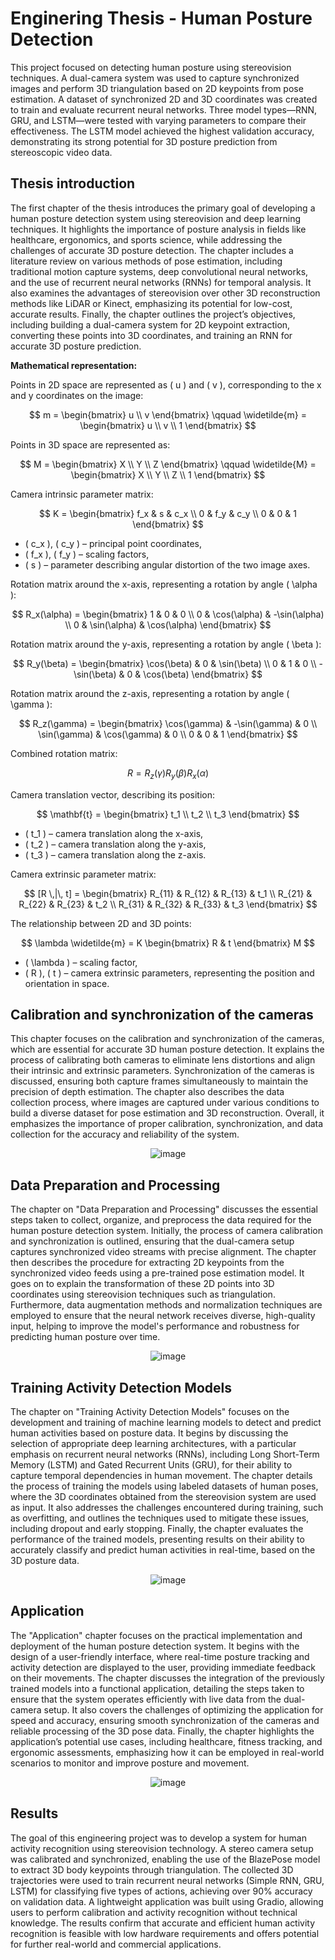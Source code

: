 # Enginering Thesis - Human Posture Detection
This project focused on detecting human posture using stereovision techniques. A dual-camera system was used to capture synchronized images and perform 3D triangulation based on 2D keypoints from pose estimation. A dataset of synchronized 2D and 3D coordinates was created to train and evaluate recurrent neural networks. Three model types—RNN, GRU, and LSTM—were tested with varying parameters to compare their effectiveness. The LSTM model achieved the highest validation accuracy, demonstrating its strong potential for 3D posture prediction from stereoscopic video data.

## Thesis introduction

The first chapter of the thesis introduces the primary goal of developing a human posture detection system using stereovision and deep learning techniques. It highlights the importance of posture analysis in fields like healthcare, ergonomics, and sports science, while addressing the challenges of accurate 3D posture detection. The chapter includes a literature review on various methods of pose estimation, including traditional motion capture systems, deep convolutional neural networks, and the use of recurrent neural networks (RNNs) for temporal analysis. It also examines the advantages of stereovision over other 3D reconstruction methods like LiDAR or Kinect, emphasizing its potential for low-cost, accurate results. Finally, the chapter outlines the project’s objectives, including building a dual-camera system for 2D keypoint extraction, converting these points into 3D coordinates, and training an RNN for accurate 3D posture prediction.

**Mathematical representation:**

Points in 2D space are represented as \( u \) and \( v \), corresponding to the x and y coordinates on the image:

$$
m = \begin{bmatrix} u \\ v \end{bmatrix}
\qquad \widetilde{m} = \begin{bmatrix} u \\ v \\ 1 \end{bmatrix}
$$

Points in 3D space are represented as:

$$
M = \begin{bmatrix} X \\ Y \\ Z \end{bmatrix}
\qquad
\widetilde{M} = \begin{bmatrix} X \\ Y \\ Z \\ 1 \end{bmatrix}
$$

Camera intrinsic parameter matrix:

$$
K = \begin{bmatrix}
f_x & s & c_x \\
0 & f_y & c_y \\
0 & 0 & 1
\end{bmatrix}
$$

- \( c_x \), \( c_y \) – principal point coordinates,
- \( f_x \), \( f_y \) – scaling factors,
- \( s \) – parameter describing angular distortion of the two image axes.

Rotation matrix around the x-axis, representing a rotation by angle \( \alpha \):

$$
R_x(\alpha) = 
\begin{bmatrix}
1 & 0 & 0 \\
0 & \cos(\alpha) & -\sin(\alpha) \\
0 & \sin(\alpha) & \cos(\alpha)
\end{bmatrix}
$$

Rotation matrix around the y-axis, representing a rotation by angle \( \beta \):

$$
R_y(\beta) = 
\begin{bmatrix}
\cos(\beta) & 0 & \sin(\beta) \\
0 & 1 & 0 \\
-\sin(\beta) & 0 & \cos(\beta)
\end{bmatrix}
$$

Rotation matrix around the z-axis, representing a rotation by angle \( \gamma \):

$$
R_z(\gamma) = 
\begin{bmatrix}
\cos(\gamma) & -\sin(\gamma) & 0 \\
\sin(\gamma) & \cos(\gamma) & 0 \\ 
0 & 0 & 1
\end{bmatrix}
$$

Combined rotation matrix:

$$
R = R_z(\gamma) R_y(\beta) R_x(\alpha)
$$

Camera translation vector, describing its position:

$$
\mathbf{t} =
\begin{bmatrix}
t_1 \\
t_2 \\
t_3
\end{bmatrix}
$$

- \( t_1 \) – camera translation along the x-axis,
- \( t_2 \) – camera translation along the y-axis,
- \( t_3 \) – camera translation along the z-axis.

Camera extrinsic parameter matrix:

$$
[R \,|\, t] =
\begin{bmatrix}
R_{11} & R_{12} & R_{13} & t_1 \\
R_{21} & R_{22} & R_{23} & t_2 \\
R_{31} & R_{32} & R_{33} & t_3
\end{bmatrix}
$$

The relationship between 2D and 3D points:

$$
\lambda \widetilde{m} = K \begin{bmatrix} R & t \end{bmatrix} M
$$

- \( \lambda \) – scaling factor,
- \( R \), \( t \) – camera extrinsic parameters, representing the position and orientation in space.

## Calibration and synchronization of the cameras
This chapter focuses on the calibration and synchronization of the cameras, which are essential for accurate 3D human posture detection. It explains the process of calibrating both cameras to eliminate lens distortions and align their intrinsic and extrinsic parameters. Synchronization of the cameras is discussed, ensuring both capture frames simultaneously to maintain the precision of depth estimation. The chapter also describes the data collection process, where images are captured under various conditions to build a diverse dataset for pose estimation and 3D reconstruction. Overall, it emphasizes the importance of proper calibration, synchronization, and data collection for the accuracy and reliability of the system.

<p align="center">
  <img src="https://github.com/user-attachments/assets/2dc585fc-c475-49bc-b68a-1c0462c7e80f" alt="image">
</p>

## Data Preparation and Processing
The chapter on "Data Preparation and Processing" discusses the essential steps taken to collect, organize, and preprocess the data required for the human posture detection system. Initially, the process of camera calibration and synchronization is outlined, ensuring that the dual-camera setup captures synchronized video streams with precise alignment. The chapter then describes the procedure for extracting 2D keypoints from the synchronized video feeds using a pre-trained pose estimation model. It goes on to explain the transformation of these 2D points into 3D coordinates using stereovision techniques such as triangulation. Furthermore, data augmentation methods and normalization techniques are employed to ensure that the neural network receives diverse, high-quality input, helping to improve the model's performance and robustness for predicting human posture over time.

<p align="center">
  <img src="https://github.com/user-attachments/assets/46fd2fed-be18-4d6b-9f3c-39128c49296a" alt="image">
</p>

## Training Activity Detection Models
The chapter on "Training Activity Detection Models" focuses on the development and training of machine learning models to detect and predict human activities based on posture data. It begins by discussing the selection of appropriate deep learning architectures, with a particular emphasis on recurrent neural networks (RNNs), including Long Short-Term Memory (LSTM) and Gated Recurrent Units (GRU), for their ability to capture temporal dependencies in human movement. The chapter details the process of training the models using labeled datasets of human poses, where the 3D coordinates obtained from the stereovision system are used as input. It also addresses the challenges encountered during training, such as overfitting, and outlines the techniques used to mitigate these issues, including dropout and early stopping. Finally, the chapter evaluates the performance of the trained models, presenting results on their ability to accurately classify and predict human activities in real-time, based on the 3D posture data.

<p align="center">
  <img src="https://github.com/user-attachments/assets/d81db2a2-f285-43c4-84f8-d2f9928e8883" alt="image">
</p>

## Application
The "Application" chapter focuses on the practical implementation and deployment of the human posture detection system. It begins with the design of a user-friendly interface, where real-time posture tracking and activity detection are displayed to the user, providing immediate feedback on their movements. The chapter discusses the integration of the previously trained models into a functional application, detailing the steps taken to ensure that the system operates efficiently with live data from the dual-camera setup. It also covers the challenges of optimizing the application for speed and accuracy, ensuring smooth synchronization of the cameras and reliable processing of the 3D pose data. Finally, the chapter highlights the application’s potential use cases, including healthcare, fitness tracking, and ergonomic assessments, emphasizing how it can be employed in real-world scenarios to monitor and improve posture and movement.

<p align="center">
  <img src="https://github.com/user-attachments/assets/f67935bb-1924-415c-ae2e-7ef202fd4c69" alt="image">
</p>

## Results
The goal of this engineering project was to develop a system for human activity recognition using stereovision technology. A stereo camera setup was calibrated and synchronized, enabling the use of the BlazePose model to extract 3D body keypoints through triangulation. The collected 3D trajectories were used to train recurrent neural networks (Simple RNN, GRU, LSTM) for classifying five types of actions, achieving over 90% accuracy on validation data. A lightweight application was built using Gradio, allowing users to perform calibration and activity recognition without technical knowledge. The results confirm that accurate and efficient human activity recognition is feasible with low hardware requirements and offers potential for further real-world and commercial applications.




